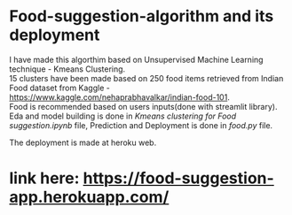 # Food-suggestion-algorithm and its deployment <br />
I have made this algorthim based on Unsupervised Machine Learning technique - Kmeans Clustering. <br />
15 clusters have been made based on 250 food items retrieved from Indian Food dataset from Kaggle - https://www.kaggle.com/nehaprabhavalkar/indian-food-101. <br />
Food is recommended based on users inputs(done with streamlit library). <br />
Eda and model building is done in _Kmeans clustering for Food suggestion.ipynb_ file, Prediction and Deployment is done in _food.py_ file. <br />

The deployment is made at heroku web. 
# link here: https://food-suggestion-app.herokuapp.com/
